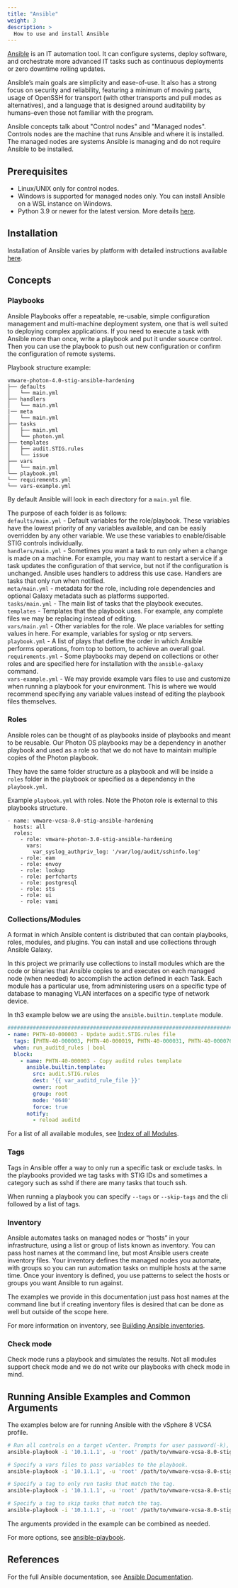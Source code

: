 ```yaml
---
title: "Ansible"
weight: 3
description: >
  How to use and install Ansible
---
```


[Ansible](https://docs.ansible.com/ansible/latest/index.html) is an IT automation tool. It can configure systems, deploy software, and orchestrate more advanced IT tasks such as continuous deployments or zero downtime rolling updates.

Ansible’s main goals are simplicity and ease-of-use. It also has a strong focus on security and reliability, featuring a minimum of moving parts, usage of OpenSSH for transport (with other transports and pull modes as alternatives), and a language that is designed around auditability by humans–even those not familiar with the program.

Ansible concepts talk about "Control nodes" and "Managed nodes". Controls nodes are the machine that runs Ansible and where it is installed. The managed nodes are systems Ansible is managing and do not require Ansible to be installed.

## Prerequisites

* Linux/UNIX only for control nodes.
* Windows is supported for managed nodes only. You can install Ansible on a WSL instance on Windows.
* Python 3.9 or newer for the latest version. More details [here](https://docs.ansible.com/ansible/latest/installation_guide/intro_installation.html#node-requirement-summary).

## Installation
Installation of Ansible varies by platform with detailed instructions available [here](https://docs.ansible.com/ansible/latest/installation_guide/index.html).

## Concepts
### Playbooks
Ansible Playbooks offer a repeatable, re-usable, simple configuration management and multi-machine deployment system, one that is well suited to deploying complex applications. If you need to execute a task with Ansible more than once, write a playbook and put it under source control. Then you can use the playbook to push out new configuration or confirm the configuration of remote systems.

Playbook structure example:
```
vmware-photon-4.0-stig-ansible-hardening
├── defaults
│   └── main.yml
├── handlers
│   └── main.yml
|── meta
│   └── main.yml
├── tasks
│   ├── main.yml
│   └── photon.yml
├── templates
│   ├── audit.STIG.rules
│   └── issue
├── vars
│   └── main.yml
└── playbook.yml
└── requirements.yml
└── vars-example.yml
```

By default Ansible will look in each directory for a `main.yml` file.  

The purpose of each folder is as follows:  
`defaults/main.yml` - Default variables for the role/playbook. These variables have the lowest priority of any variables available, and can be easily overridden by any other variable. We use these variables to enable/disable STIG controls individually.  
`handlers/main.yml` - Sometimes you want a task to run only when a change is made on a machine. For example, you may want to restart a service if a task updates the configuration of that service, but not if the configuration is unchanged. Ansible uses handlers to address this use case. Handlers are tasks that only run when notified.  
`meta/main.yml` -  metadata for the role, including role dependencies and optional Galaxy metadata such as platforms supported.  
`tasks/main.yml` - The main list of tasks that the playbook executes.  
`templates` - Templates that the playbook uses.  For example, any complete files we may be replacing instead of editing.  
`vars/main.yml` - Other variables for the role. We place variables for setting values in here. For example, variables for syslog or ntp servers.  
`playbook.yml` - A list of plays that define the order in which Ansible performs operations, from top to bottom, to achieve an overall goal.  
`requirements.yml` - Some playbooks may depend on collections or other roles and are specified here for installation with the `ansible-galaxy` command.  
`vars-example.yml` - We may provide example vars files to use and customize when running a playbook for your environment. This is where we would recommend specifying any variable values instead of editing the playbook files themselves.  

### Roles
Ansible roles can be thought of as playbooks inside of playbooks and meant to be reusable. Our Photon OS playbooks may be a dependency in another playbook and used as a role so that we do not have to maintain multiple copies of the Photon playbook.  

They have the same folder structure as a playbook and will be inside a `roles` folder in the playbook or specified as a dependency in the `playbook.yml`.

Example `playbook.yml` with roles. Note the Photon role is external to this playbooks structure.
```
- name: vmware-vcsa-8.0-stig-ansible-hardening
  hosts: all
  roles:
    - role: vmware-photon-3.0-stig-ansible-hardening
      vars:
        var_syslog_authpriv_log: '/var/log/audit/sshinfo.log'
    - role: eam
    - role: envoy
    - role: lookup
    - role: perfcharts
    - role: postgresql
    - role: sts
    - role: ui
    - role: vami
```

### Collections/Modules
A format in which Ansible content is distributed that can contain playbooks, roles, modules, and plugins. You can install and use collections through Ansible Galaxy.  

In this project we primarily use collections to install modules which are the code or binaries that Ansible copies to and executes on each managed node (when needed) to accomplish the action defined in each Task. Each module has a particular use, from administering users on a specific type of database to managing VLAN interfaces on a specific type of network device.

In th3 example below we are using the `ansible.builtin.template` module.
```yml
###################################################################################################################################
- name: PHTN-40-000003 - Update audit.STIG.rules file
  tags: [PHTN-40-000003, PHTN-40-000019, PHTN-40-000031, PHTN-40-000076, PHTN-40-000078, PHTN-40-000107, PHTN-40-000173, PHTN-40-000175, PHTN-40-000204, PHTN-40-000238, auditd]
  when: run_auditd_rules | bool
  block:
    - name: PHTN-40-000003 - Copy auditd rules template
      ansible.builtin.template:
        src: audit.STIG.rules
        dest: '{{ var_auditd_rule_file }}'
        owner: root
        group: root
        mode: '0640'
        force: true
      notify:
        - reload auditd
```

For a list of all available modules, see [Index of all Modules](https://docs.ansible.com/ansible/latest/collections/index_module.html).

### Tags
Tags in Ansible offer a way to only run a specific task or exclude tasks. In the playbooks provided we tag tasks with STIG IDs and sometimes a category such as sshd if there are many tasks that touch ssh.

When running a playbook you can specify `--tags` or `--skip-tags` and the cli followed by a list of tags.

### Inventory
Ansible automates tasks on managed nodes or “hosts” in your infrastructure, using a list or group of lists known as inventory. You can pass host names at the command line, but most Ansible users create inventory files. Your inventory defines the managed nodes you automate, with groups so you can run automation tasks on multiple hosts at the same time. Once your inventory is defined, you use patterns to select the hosts or groups you want Ansible to run against.

The examples we provide in this documentation just pass host names at the command line but if creating inventory files is desired that can be done as well but outside of the scope here.

For more information on inventory, see [Building Ansible inventories](https://docs.ansible.com/ansible/latest/inventory_guide/index.html).

### Check mode
Check mode runs a playbook and simulates the results. Not all modules support check mode and we do not write our playbooks with check mode in mind.

## Running Ansible Examples and Common Arguments
The examples below are for running Ansible with the vSphere 8 VCSA profile.

```bash
# Run all controls on a target vCenter. Prompts for user password(-k), displays verbose output(-v).
ansible-playbook -i '10.1.1.1', -u 'root' /path/to/vmware-vcsa-8.0-stig-ansible-hardening/playbook.yml -k -v

# Specify a vars files to pass variables to the playbook.
ansible-playbook -i '10.1.1.1', -u 'root' /path/to/vmware-vcsa-8.0-stig-ansible-hardening/playbook.yml -k -v --extra-vars @/path/to/vmware-vcsa-8.0-stig-ansible-hardening/vars-example.yml

# Specify a tag to only run tasks that match the tag.
ansible-playbook -i '10.1.1.1', -u 'root' /path/to/vmware-vcsa-8.0-stig-ansible-hardening/playbook.yml -k -v --tags VCEM-80-000001

# Specify a tag to skip tasks that match the tag.
ansible-playbook -i '10.1.1.1', -u 'root' /path/to/vmware-vcsa-8.0-stig-ansible-hardening/playbook.yml -k -v --skip-tags VCEM-80-000001
```

The arguments provided in the example can be combined as needed.

For more options, see [ansible-playbook](https://docs.ansible.com/ansible/latest/cli/ansible-playbook.html).

## References

For the full Ansible documentation, see [Ansible Documentation](https://docs.ansible.com/ansible/latest/index.html).